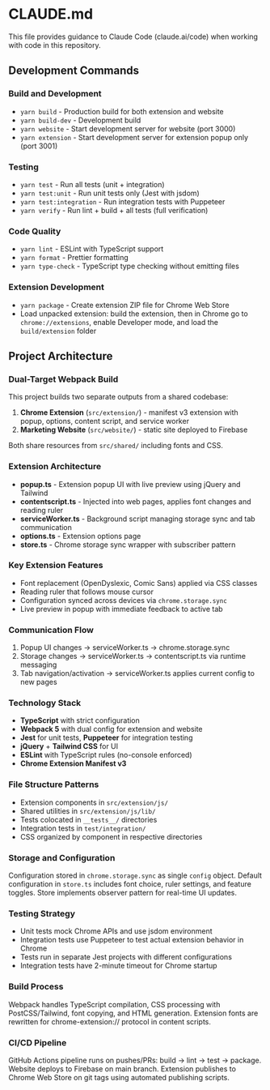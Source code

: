 # CLAUDE.md

This file provides guidance to Claude Code (claude.ai/code) when working with code in this repository.

## Development Commands

### Build and Development
- `yarn build` - Production build for both extension and website
- `yarn build-dev` - Development build 
- `yarn website` - Start development server for website (port 3000)
- `yarn extension` - Start development server for extension popup only (port 3001)

### Testing
- `yarn test` - Run all tests (unit + integration)
- `yarn test:unit` - Run unit tests only (Jest with jsdom)
- `yarn test:integration` - Run integration tests with Puppeteer
- `yarn verify` - Run lint + build + all tests (full verification)

### Code Quality
- `yarn lint` - ESLint with TypeScript support
- `yarn format` - Prettier formatting
- `yarn type-check` - TypeScript type checking without emitting files

### Extension Development
- `yarn package` - Create extension ZIP file for Chrome Web Store
- Load unpacked extension: build the extension, then in Chrome go to `chrome://extensions`, enable Developer mode, and load the `build/extension` folder

## Project Architecture

### Dual-Target Webpack Build
This project builds two separate outputs from a shared codebase:
1. **Chrome Extension** (`src/extension/`) - manifest v3 extension with popup, options, content script, and service worker
2. **Marketing Website** (`src/website/`) - static site deployed to Firebase

Both share resources from `src/shared/` including fonts and CSS.

### Extension Architecture
- **popup.ts** - Extension popup UI with live preview using jQuery and Tailwind
- **contentscript.ts** - Injected into web pages, applies font changes and reading ruler
- **serviceWorker.ts** - Background script managing storage sync and tab communication
- **options.ts** - Extension options page
- **store.ts** - Chrome storage sync wrapper with subscriber pattern

### Key Extension Features
- Font replacement (OpenDyslexic, Comic Sans) applied via CSS classes
- Reading ruler that follows mouse cursor
- Configuration synced across devices via `chrome.storage.sync`
- Live preview in popup with immediate feedback to active tab

### Communication Flow
1. Popup UI changes → serviceWorker.ts → chrome.storage.sync
2. Storage changes → serviceWorker.ts → contentscript.ts via runtime messaging
3. Tab navigation/activation → serviceWorker.ts applies current config to new pages

### Technology Stack
- **TypeScript** with strict configuration
- **Webpack 5** with dual config for extension and website
- **Jest** for unit tests, **Puppeteer** for integration testing
- **jQuery** + **Tailwind CSS** for UI
- **ESLint** with TypeScript rules (no-console enforced)
- **Chrome Extension Manifest v3**

### File Structure Patterns
- Extension components in `src/extension/js/`
- Shared utilities in `src/extension/js/lib/`
- Tests colocated in `__tests__/` directories
- Integration tests in `test/integration/`
- CSS organized by component in respective directories

### Storage and Configuration
Configuration stored in `chrome.storage.sync` as single `config` object. Default configuration in `store.ts` includes font choice, ruler settings, and feature toggles. Store implements observer pattern for real-time UI updates.

### Testing Strategy
- Unit tests mock Chrome APIs and use jsdom environment
- Integration tests use Puppeteer to test actual extension behavior in Chrome
- Tests run in separate Jest projects with different configurations
- Integration tests have 2-minute timeout for Chrome startup

### Build Process
Webpack handles TypeScript compilation, CSS processing with PostCSS/Tailwind, font copying, and HTML generation. Extension fonts are rewritten for chrome-extension:// protocol in content scripts.

### CI/CD Pipeline
GitHub Actions pipeline runs on pushes/PRs: build → lint → test → package. Website deploys to Firebase on main branch. Extension publishes to Chrome Web Store on git tags using automated publishing scripts.